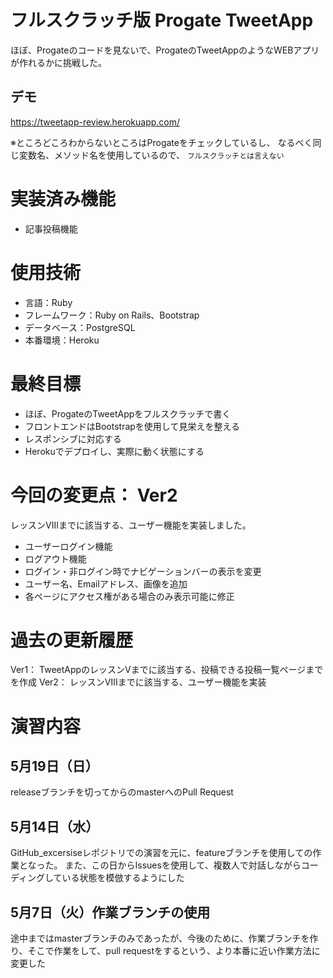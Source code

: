 # フルスクラッチ版 Progate TweetApp 

ほぼ、Progateのコードを見ないで、ProgateのTweetAppのようなWEBアプリが作れるかに挑戦した。

## デモ

https://tweetapp-review.herokuapp.com/


※ところどころわからないところはProgateをチェックしているし、
なるべく同じ変数名、メソッド名を使用しているので、
`フルスクラッチとは言えない`

# 実装済み機能
- 記事投稿機能

# 使用技術
- 言語：Ruby
- フレームワーク：Ruby on Rails、Bootstrap
- データベース：PostgreSQL
- 本番環境：Heroku

# 最終目標
+ ほぼ、ProgateのTweetAppをフルスクラッチで書く
+ フロントエンドはBootstrapを使用して見栄えを整える
+ レスポンシブに対応する
+ Herokuでデプロイし、実際に動く状態にする


# 今回の変更点： Ver2
レッスンⅧまでに該当する、ユーザー機能を実装しました。
+ ユーザーログイン機能
+ ログアウト機能
+ ログイン・非ログイン時でナビゲーションバーの表示を変更
+ ユーザー名、Emailアドレス、画像を追加
+ 各ページにアクセス権がある場合のみ表示可能に修正

# 過去の更新履歴
Ver1： TweetAppのレッスンⅤまでに該当する、投稿できる投稿一覧ページまでを作成
Ver2： レッスンⅧまでに該当する、ユーザー機能を実装


# 演習内容

## 5月19日（日）
releaseブランチを切ってからのmasterへのPull Request

## 5月14日（水）
GitHub_excersiseレポジトリでの演習を元に、featureブランチを使用しての作業となった。
また、この日からIssuesを使用して、複数人で対話しながらコーディングしている状態を模倣するようにした

## 5月7日（火）作業ブランチの使用
途中まではmasterブランチのみであったが、今後のために、作業ブランチを作り、そこで作業をして、pull requestをするという、より本番に近い作業方法に変更した
